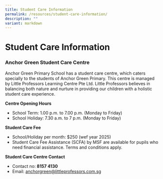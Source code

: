 ```yaml
---
title: Student Care Information
permalink: /resources/student-care-information/
description: ""
variant: markdown
---
```

Student Care Information
======================

  

### Anchor Green Student Care Centre

  
Anchor Green Primary School has a student care centre, which caters specially to the students of Anchor Green Primary. This centre is managed by Little Professors Learning Centre Pte Ltd. Little Professors believes in balancing both nature and nurture in providing our children with a holistic student care experience. 
  
**Centre Opening Hours**

*   School Term: 1.00 p.m. to 7.00 p.m. (Monday to Friday)
*   School Holiday: 7.30 a.m. to 7 p.m. (Monday to Friday)

  
**Student Care Fee**

*   School/Holiday per month: $250 (wef year 2025)
*   Student Care Fee Assistance (SCFA) by MSF are available for pupils who need financial assistance. Terms and conditions apply.

  
**Student Care Centre Contact**  

*   Contact no: **8157 4130**
*   Email: [anchorgreen@littleprofessors.com.sg](mailto:anchorgreen@littleprofessors.com.sg)